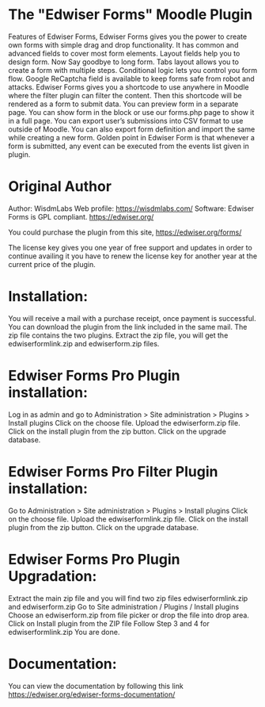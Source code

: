 The "Edwiser Forms" Moodle Plugin
================================

Features of Edwiser Forms,
Edwiser Forms gives you the power to create own forms with simple drag and drop functionality. It has common and advanced fields to cover most form elements. Layout fields help you to design form. Now Say goodbye to long form. Tabs layout allows you to create a form with multiple steps. Conditional logic lets you control you form flow. Google ReCaptcha field is available to keep forms safe from robot and attacks. Edwiser Forms gives you a shortcode to use anywhere in Moodle where the filter plugin can filter the content. Then this shortcode will be rendered as a form to submit data. You can preview form in a separate page. You can show form in the block or use our forms.php page to show it in a full page. You can export user’s submissions into CSV format to use outside of Moodle. You can also export form definition and import the same while creating a new form. Golden point in Edwiser Form is that whenever a form is submitted, any event can be executed from the events list given in plugin.

Original Author
===============
Author: WisdmLabs
Web profile: https://wisdmlabs.com/
Software: Edwiser Forms is GPL compliant. https://edwiser.org/

You could purchase the plugin from this site, https://edwiser.org/forms/

The license key gives you one year of free support and updates in order to continue availing it you have to renew the license key for another year at the current price of the plugin.

Installation:
=============
You will receive a mail with a purchase receipt, once payment is successful. You can download the plugin from the link included in the same mail. The zip file contains the two plugins. Extract the zip file, you will get the edwiserformlink.zip and edwiserform.zip files.

Edwiser Forms Pro Plugin installation:
=============================
Log in as admin and go to Administration > Site administration > Plugins > Install plugins
Click on the choose file.
Upload the edwiserform.zip file.
Click on the install plugin from the zip button.
Click on the upgrade database.

Edwiser Forms Pro Filter Plugin installation:
=============================
Go to Administration > Site administration > Plugins > Install plugins
Click on the choose file.
Upload the edwiserformlink.zip file.
Click on the install plugin from the zip button.
Click on the upgrade database.

Edwiser Forms Pro Plugin Upgradation:
=============================
Extract the main zip file and you will find two zip files edwiserformlink.zip and edwiserform.zip
Go to Site administration / Plugins / Install plugins
Choose an edwiserform.zip from file picker or drop the file into drop area.
Click on Install plugin from the ZIP file
Follow Step 3 and 4 for edwiserformlink.zip
You are done.

Documentation:
==============
You can view the documentation by following this link https://edwiser.org/edwiser-forms-documentation/

